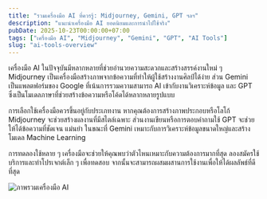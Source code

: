 ```yaml
---
title: "รวมเครื่องมือ AI ที่ควรรู้: Midjourney, Gemini, GPT ฯลฯ"
description: "แนะนำเครื่องมือ AI ยอดนิยมและการนำไปใช้จริง"
pubDate: 2025-10-23T00:00:00+07:00
tags: ["เครื่องมือ AI", "Midjourney", "Gemini", "GPT", "AI Tools"]
slug: "ai-tools-overview"
---
```

เครื่องมือ AI ในปัจจุบันมีหลากหลายที่ช่วยอำนวยความสะดวกและสร้างสรรค์งานใหม่ ๆ Midjourney เป็นเครื่องมือสร้างภาพจากข้อความที่ทำให้ผู้ใช้สร้างงานศิลป์ได้ง่าย ส่วน Gemini เป็นแพลตฟอร์มของ Google ที่เน้นการรวมความสามารถ AI เข้ากับงานวิเคราะห์ข้อมูล และ GPT ซึ่งเป็นโมเดลภาษาที่ช่วยสร้างข้อความหรือโค้ดได้หลากหลายรูปแบบ

การเลือกใช้เครื่องมือควรขึ้นอยู่กับประเภทงาน หากคุณต้องการสร้างภาพประกอบหรือโลโก้ Midjourney จะช่วยสร้างผลงานที่มีสไตล์เฉพาะ ส่วนงานเขียนหรือการตอบคำถามใช้ GPT จะช่วยให้ได้ข้อความที่ชัดเจน แม่นยำ ในขณะที่ Gemini เหมาะกับการวิเคราะห์ข้อมูลขนาดใหญ่และสร้างโมเดล Machine Learning

การทดลองใช้หลาย ๆ เครื่องมือจะช่วยให้คุณพบว่าตัวไหนเหมาะกับความต้องการมากที่สุด ลองสมัครใช้บริการและทำโปรเจกต์เล็ก ๆ เพื่อทดสอบ จากนั้นจะสามารถผสมผสานการใช้งานเพื่อให้ได้ผลลัพธ์ที่ดีที่สุด

![ภาพรวมเครื่องมือ AI](ai-tools.jpg "เครื่องมือ AI Midjourney Gemini GPT")
